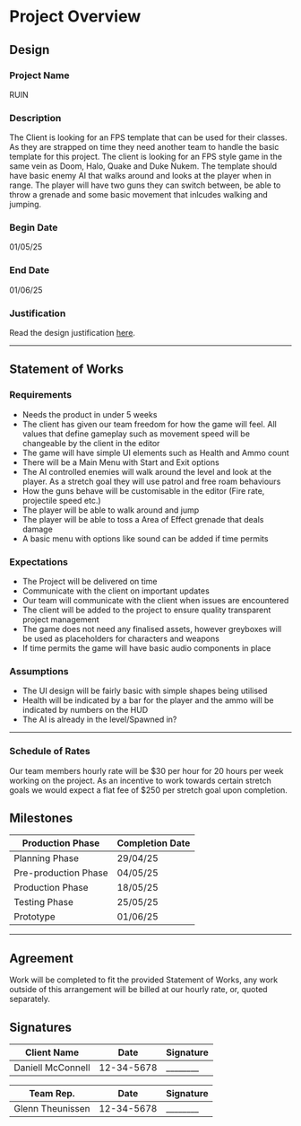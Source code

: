 # Project Overview
[//]: # (This section is an example structure for the proposal to your client.)

## Design
[//]: # (How will you meet the client's brief, their expectations, and their requirements.)

### Project Name
RUIN

### Description
[//]: # (This is the elevator pitch, sell the idea)
The Client is looking for an FPS template that can be used for their classes. As they are strapped on time they need another team to handle the basic template for this project. The client is looking for an FPS style game in the same vein as Doom, Halo, Quake and Duke Nukem. The template should have basic enemy AI that walks around and looks at the player when in range. The player will have two guns they can switch between, be able to throw a grenade and some basic movement that inlcudes walking and jumping.

### Begin Date

01/05/25

### End Date

01/06/25

### Justification
Read the design justification [here](project_justification.md).

---

## Statement of Works
[//]: # (This section is about managing expectations; list out all of the qualities that will be in the final product)

### Requirements
[//]: # (What are the requirements of the finished project?)
* Needs the product in under 5 weeks
* The client has given our team freedom for how the game will feel. All values that define gameplay such as movement speed will be changeable by the client in the editor
* The game will have simple UI elements such as Health and Ammo count
* There will be a Main Menu with Start and Exit options
* The AI controlled enemies will walk around the level and look at the player. As a stretch goal they will use patrol and free roam behaviours
* How the guns behave will be customisable in the editor (Fire rate, projectile speed etc.)
* The player will be able to walk around and jump
* The player will be able to toss a Area of Effect grenade that deals damage
*  A basic menu with options like sound can be added if time permits

### Expectations
[//]: # (What are the client's expectations?)
* The Project will be delivered on time
* Communicate with the client on important updates
* Our team will communicate with the client when issues are encountered
* The client will be added to the project to ensure quality transparent project management
* The game does not need any finalised assets, however greyboxes will be used as placeholders for characters and weapons
* If time permits the game will have basic audio components in place

### Assumptions
[//]: # (What are you assuming based on client responses)
* The UI design will be fairly basic with simple shapes being utilised 
* Health will be indicated by a bar for the player and the ammo will be indicated by numbers on the HUD
* The AI is already in the level/Spawned in? 

---

### Schedule of Rates
Our team members hourly rate will be $30 per hour for 20 hours per week working on the project. 
As an incentive to work towards certain stretch goals we would expect a flat fee of $250 per stretch goal upon completion. 


## Milestones

| Production Phase | Completion Date |
| --- | --- |
| Planning Phase | 29/04/25 |
| Pre-production Phase | 04/05/25 |
| Production Phase | 18/05/25 |
| Testing Phase | 25/05/25 |
| Prototype | 01/06/25 |

---

## Agreement
[//]: # (List out the arrangement)
Work will be completed to fit the provided Statement of Works, any work outside of this arrangement will be billed at our hourly rate, or, quoted separately.

## Signatures
| Client Name | Date | Signature |
| --- | --- | --- |
| Daniell McConnell | 12-34-5678 | ________ |

| Team Rep. | Date | Signature |
| --- | --- | --- |
| Glenn Theunissen | 12-34-5678 | ________ |
